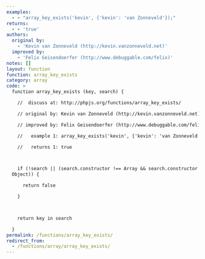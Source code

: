 ```yaml
---
examples:
  - - "array_key_exists('kevin', {'kevin': 'van Zonneveld'});"
returns:
  - - 'true'
authors:
  original by:
    - 'Kevin van Zonneveld (http://kevin.vanzonneveld.net)'
  improved by:
    - 'Felix Geisendoerfer (http://www.debuggable.com/felix)'
notes: []
layout: function
function: array_key_exists
category: array
code: >
  function array_key_exists (key, search) {

    //  discuss at: http://phpjs.org/functions/array_key_exists/

    // original by: Kevin van Zonneveld (http://kevin.vanzonneveld.net)

    // improved by: Felix Geisendoerfer (http://www.debuggable.com/felix)

    //   example 1: array_key_exists('kevin', {'kevin': 'van Zonneveld'});

    //   returns 1: true



    if (!search || (search.constructor !== Array && search.constructor !==
  Object)) {

      return false

    }



    return key in search

  }
permalink: /functions/array_key_exists/
redirect_from:
  - /functions/array/array_key_exists/
---
```


<!-- WARNING! This file is auto generated by `npm run web:inject`, do not edit by hand -->
